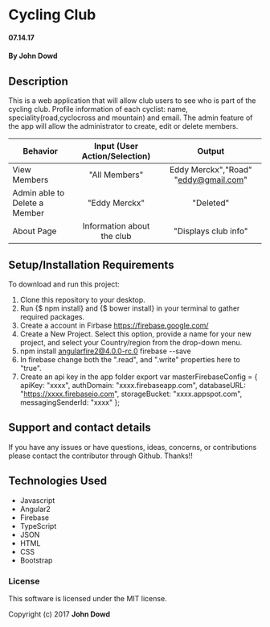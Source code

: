 # Cycling Club

#### 07.14.17

#### **By John Dowd**

## Description

This is a web application that will allow club users to see who is part of the cycling club.  Profile information of each cyclist: name, speciality(road,cyclocross and mountain) and email.  The admin feature of the app will allow the administrator to create, edit or delete members.

|Behavior| Input (User Action/Selection) |Output|
|---|:---:|:---:|
|View Members |"All Members"| Eddy Merckx","Road" "eddy@gmail.com"|
|Admin able to Delete a  Member  | "Eddy Merckx"| "Deleted" |
|About Page  | Information about the club| "Displays club info" |

## Setup/Installation Requirements

To download and run this project:
1. Clone this repository to your desktop.
2. Run {$ npm install} and {$ bower install} in your terminal to gather required packages.
3. Create a account in Firbase https://firebase.google.com/
4.  Create a New Project. Select this option, provide a name for your new project, and select your Country/region    from the drop-down menu.
5.  npm install angularfire2@4.0.0-rc.0 firebase --save
6.  In firebase change both the ".read", and ".write" properties here to "true".
7. Create an api key in the app folder export var masterFirebaseConfig = {
    apiKey: "xxxx",
    authDomain: "xxxx.firebaseapp.com",
    databaseURL: "https://xxxx.firebaseio.com",
    storageBucket: "xxxx.appspot.com",
    messagingSenderId: "xxxx"
  };


## Support and contact details

If you have any issues or have questions, ideas, concerns, or contributions please contact the contributor through Github.  Thanks!!

## Technologies Used

* Javascript
* Angular2
* Firebase
* TypeScript
* JSON
* HTML
* CSS
* Bootstrap

### License
This software is licensed under the MIT license.

Copyright (c) 2017 **John Dowd**
